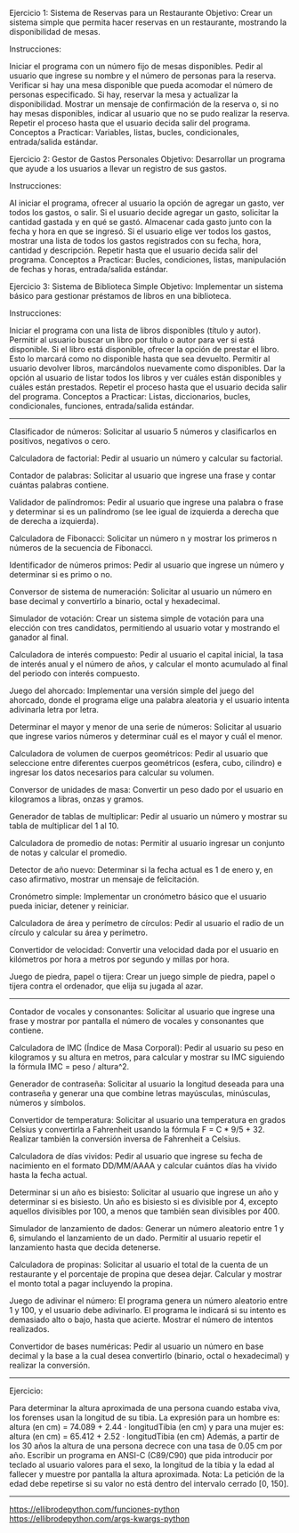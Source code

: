
Ejercicio 1: Sistema de Reservas para un Restaurante
Objetivo: Crear un sistema simple que permita hacer reservas en un restaurante, mostrando la disponibilidad de mesas.

Instrucciones:

Iniciar el programa con un número fijo de mesas disponibles.
Pedir al usuario que ingrese su nombre y el número de personas para la reserva.
Verificar si hay una mesa disponible que pueda acomodar el número de personas especificado. Si hay, reservar la mesa y actualizar la disponibilidad.
Mostrar un mensaje de confirmación de la reserva o, si no hay mesas disponibles, indicar al usuario que no se pudo realizar la reserva.
Repetir el proceso hasta que el usuario decida salir del programa.
Conceptos a Practicar: Variables, listas, bucles, condicionales, entrada/salida estándar.

Ejercicio 2: Gestor de Gastos Personales
Objetivo: Desarrollar un programa que ayude a los usuarios a llevar un registro de sus gastos.

Instrucciones:

Al iniciar el programa, ofrecer al usuario la opción de agregar un gasto, ver todos los gastos, o salir.
Si el usuario decide agregar un gasto, solicitar la cantidad gastada y en qué se gastó.
Almacenar cada gasto junto con la fecha y hora en que se ingresó.
Si el usuario elige ver todos los gastos, mostrar una lista de todos los gastos registrados con su fecha, hora, cantidad y descripción.
Repetir hasta que el usuario decida salir del programa.
Conceptos a Practicar: Bucles, condiciones, listas, manipulación de fechas y horas, entrada/salida estándar.

Ejercicio 3: Sistema de Biblioteca Simple
Objetivo: Implementar un sistema básico para gestionar préstamos de libros en una biblioteca.

Instrucciones:

Iniciar el programa con una lista de libros disponibles (título y autor).
Permitir al usuario buscar un libro por título o autor para ver si está disponible.
Si el libro está disponible, ofrecer la opción de prestar el libro. Esto lo marcará como no disponible hasta que sea devuelto.
Permitir al usuario devolver libros, marcándolos nuevamente como disponibles.
Dar la opción al usuario de listar todos los libros y ver cuáles están disponibles y cuáles están prestados.
Repetir el proceso hasta que el usuario decida salir del programa.
Conceptos a Practicar: Listas, diccionarios, bucles, condicionales, funciones, entrada/salida estándar.

______________________________________________

Clasificador de números: Solicitar al usuario 5 números y clasificarlos en positivos, negativos o cero.

Calculadora de factorial: Pedir al usuario un número y calcular su factorial.

Contador de palabras: Solicitar al usuario que ingrese una frase y contar cuántas palabras contiene.

Validador de palíndromos: Pedir al usuario que ingrese una palabra o frase y determinar si es un palíndromo (se lee igual de izquierda a derecha que de derecha a izquierda).

Calculadora de Fibonacci: Solicitar un número n y mostrar los primeros n números de la secuencia de Fibonacci.

Identificador de números primos: Pedir al usuario que ingrese un número y determinar si es primo o no.

Conversor de sistema de numeración: Solicitar al usuario un número en base decimal y convertirlo a binario, octal y hexadecimal.

Simulador de votación: Crear un sistema simple de votación para una elección con tres candidatos, permitiendo al usuario votar y mostrando el ganador al final.

Calculadora de interés compuesto: Pedir al usuario el capital inicial, la tasa de interés anual y el número de años, y calcular el monto acumulado al final del periodo con interés compuesto.

Juego del ahorcado: Implementar una versión simple del juego del ahorcado, donde el programa elige una palabra aleatoria y el usuario intenta adivinarla letra por letra.

Determinar el mayor y menor de una serie de números: Solicitar al usuario que ingrese varios números y determinar cuál es el mayor y cuál el menor.

Calculadora de volumen de cuerpos geométricos: Pedir al usuario que seleccione entre diferentes cuerpos geométricos (esfera, cubo, cilindro) e ingresar los datos necesarios para calcular su volumen.

Conversor de unidades de masa: Convertir un peso dado por el usuario en kilogramos a libras, onzas y gramos.

Generador de tablas de multiplicar: Pedir al usuario un número y mostrar su tabla de multiplicar del 1 al 10.

Calculadora de promedio de notas: Permitir al usuario ingresar un conjunto de notas y calcular el promedio.

Detector de año nuevo: Determinar si la fecha actual es 1 de enero y, en caso afirmativo, mostrar un mensaje de felicitación.

Cronómetro simple: Implementar un cronómetro básico que el usuario pueda iniciar, detener y reiniciar.

Calculadora de área y perímetro de círculos: Pedir al usuario el radio de un círculo y calcular su área y perímetro.

Convertidor de velocidad: Convertir una velocidad dada por el usuario en kilómetros por hora a metros por segundo y millas por hora.

Juego de piedra, papel o tijera: Crear un juego simple de piedra, papel o tijera contra el ordenador, que elija su jugada al azar.

________________________________________________

Contador de vocales y consonantes: Solicitar al usuario que ingrese una frase y mostrar por pantalla el número de vocales y consonantes que contiene.

Calculadora de IMC (Índice de Masa Corporal): Pedir al usuario su peso en kilogramos y su altura en metros, para calcular y mostrar su IMC siguiendo la fórmula IMC = peso / altura^2.

Generador de contraseña: Solicitar al usuario la longitud deseada para una contraseña y generar una que combine letras mayúsculas, minúsculas, números y símbolos.

Convertidor de temperatura: Solicitar al usuario una temperatura en grados Celsius y convertirla a Fahrenheit usando la fórmula F = C * 9/5 + 32. Realizar también la conversión inversa de Fahrenheit a Celsius.

Calculadora de días vividos: Pedir al usuario que ingrese su fecha de nacimiento en el formato DD/MM/AAAA y calcular cuántos días ha vivido hasta la fecha actual.

Determinar si un año es bisiesto: Solicitar al usuario que ingrese un año y determinar si es bisiesto. Un año es bisiesto si es divisible por 4, excepto aquellos divisibles por 100, a menos que también sean divisibles por 400.

Simulador de lanzamiento de dados: Generar un número aleatorio entre 1 y 6, simulando el lanzamiento de un dado. Permitir al usuario repetir el lanzamiento hasta que decida detenerse.

Calculadora de propinas: Solicitar al usuario el total de la cuenta de un restaurante y el porcentaje de propina que desea dejar. Calcular y mostrar el monto total a pagar incluyendo la propina.

Juego de adivinar el número: El programa genera un número aleatorio entre 1 y 100, y el usuario debe adivinarlo. El programa le indicará si su intento es demasiado alto o bajo, hasta que acierte. Mostrar el número de intentos realizados.

Convertidor de bases numéricas: Pedir al usuario un número en base decimal y la base a la cual desea convertirlo (binario, octal o hexadecimal) y realizar la conversión.

___________________________________________

Ejercicio:

Para determinar la altura aproximada de una persona cuando estaba viva, los forenses usan la longitud de su tibia. La expresión para un hombre es:
altura (en cm) = 74.089 + 2.44 · longitudTibia (en cm)
y para una mujer es:
altura (en cm) = 65.412 + 2.52 · longitudTibia (en cm)
Además, a partir de los 30 años la altura de una persona decrece con una tasa de 0.05 cm por año.
Escribir un programa en ANSI-C (C89/C90) que pida introducir por teclado al usuario valores para el sexo, la longitud de la tibia y la edad al fallecer y muestre por pantalla la altura aproximada.
Nota: La petición de la edad debe repetirse si su valor no está dentro del intervalo cerrado [0, 150].

___________________________________________

https://ellibrodepython.com/funciones-python
https://ellibrodepython.com/args-kwargs-python